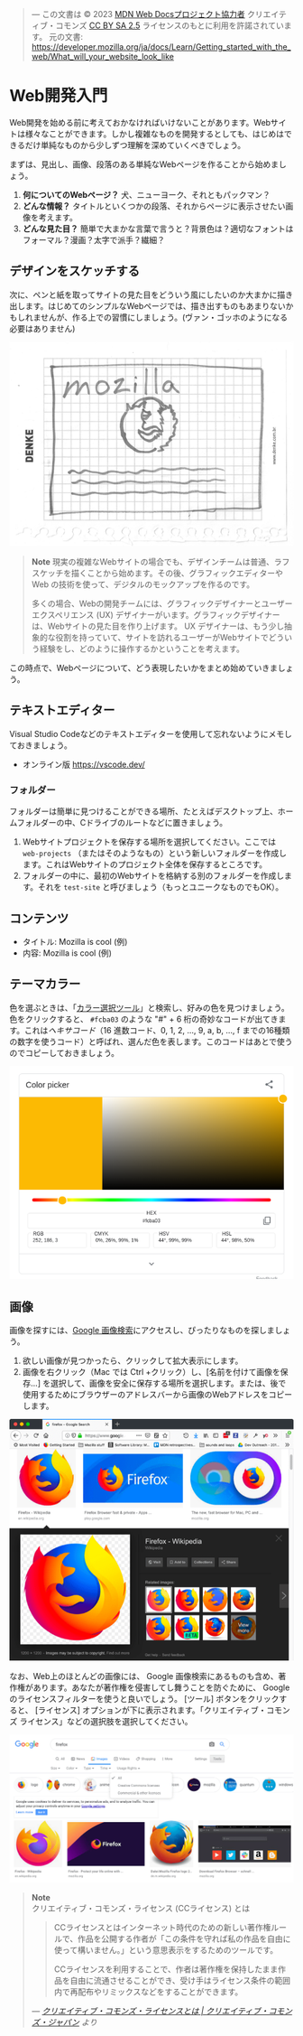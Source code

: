 > ― この文書は © 2023 [MDN Web Docsプロジェクト協力者](https://developer.mozilla.org/ja/docs/MDN/Community/Roles_teams#%E5%8D%94%E5%8A%9B%E8%80%85) クリエイティブ・コモンズ [CC BY SA 2.5](https://github.com/mdn/translated-content/blob/main/LICENSE.md) ライセンスのもとに利用を許諾されています。
> 元の文書: <https://developer.mozilla.org/ja/docs/Learn/Getting_started_with_the_web/What_will_your_website_look_like>

# Web開発入門

Web開発を始める前に考えておかなければいけないことがあります。Webサイトは様々なことができます。しかし複雑なものを開発するとしても、はじめはできるだけ単純なものから少しずつ理解を深めていくべきでしょう。

まずは、見出し、画像、段落のある単純なWebページを作ることから始めましょう。

1. **何についてのWebページ？** 犬、ニューヨーク、それともパックマン？
2. **どんな情報？** タイトルといくつかの段落、それからページに表示させたい画像を考えます。
3. **どんな見た目？** 簡単で大まかな言葉で言うと？背景色は？適切なフォントはフォーマル？漫画？太字で派手？繊細？

## デザインをスケッチする

次に、ペンと紙を取ってサイトの見た目をどういう風にしたいのか大まかに描き出します。はじめてのシンプルなWebページでは、描き出すものもあまりないかもしれませんが、作る上での習慣にしましょう。(ヴァン・ゴッホのようになる必要はありません)

![紙に描いたWebサイトのラフ画とスケッチ](website-drawing-scan.png)

> **Note** 現実の複雑なWebサイトの場合でも、デザインチームは普通、ラフスケッチを描くことから始めます。その後、グラフィックエディターや Web の技術を使って、デジタルのモックアップを作るのです。
>
> 多くの場合、Webの開発チームには、グラフィックデザイナーとユーザーエクスペリエンス (UX) デザイナーがいます。グラフィックデザイナーは、Webサイトの見た目を作り上げます。 UX デザイナーは、もう少し抽象的な役割を持っていて、サイトを訪れるユーザーがWebサイトでどういう経験をし、どのように操作するかということを考えます。

この時点で、Webページについて、どう表現したいかをまとめ始めていきましょう。

## テキストエディター

Visual Studio Codeなどのテキストエディターを使用して忘れないようにメモしておきましょう。

- オンライン版 <https://vscode.dev/>

### フォルダー

フォルダーは簡単に見つけることができる場所、たとえばデスクトップ上、ホームフォルダーの中、Cドライブのルートなどに置きましょう。

1. Webサイトプロジェクトを保存する場所を選択してください。ここでは `web-projects` （またはそのようなもの）という新しいフォルダーを作成します。これはWebサイトのプロジェクト全体を保存するところです。
2. フォルダーの中に、最初のWebサイトを格納する別のフォルダーを作成します。それを `test-site` と呼びましょう（もっとユニークなものでもOK）。

## コンテンツ

- タイトル: Mozilla is cool (例)
- 内容: Mozilla is cool (例)

## テーマカラー

色を選ぶときは、「[カラー選択ツール](https://www.google.com/search?q=%E3%82%AB%E3%83%A9%E3%83%BC%E9%81%B8%E6%8A%9E%E3%83%84%E3%83%BC%E3%83%AB)」と検索し、好みの色を見つけましょう。色をクリックすると、 `#fcba03` のような "#" + 6 桁の奇妙なコードが出てきます。これは*ヘキサコード*（16 進数コード、0, 1, 2, ..., 9, a, b, ..., f までの16種類の数字を使うコード）と呼ばれ、選んだ色を表します。このコードはあとで使うのでコピーしておきましょう。

![](color-picker.png)

## 画像

画像を探すには、[Google 画像検索](https://www.google.com/imghp?gws_rd=ssl)にアクセスし、ぴったりなものを探しましょう。

1. 欲しい画像が見つかったら、クリックして拡大表示にします。
2. 画像を右クリック（Mac では Ctrl +クリック）し、\[名前を付けて画像を保存...] を選択して、画像を安全に保存する場所を選択します。または、後で使用するためにブラウザーのアドレスバーから画像のWebアドレスをコピーします。

![Google 画像検索での検索語句の検索結果](updated-google-images.png)

なお、Web上のほとんどの画像には、 Google 画像検索にあるものも含め、著作権があります。あなたが著作権を侵害してし舞うことを防ぐために、 Google のライセンスフィルターを使うと良いでしょう。 \[ツール] ボタンをクリックすると、 \[ライセンス] オプションが下に表示されます。「クリエイティブ・コモンズ ライセンス」などの選択肢を選択してください。

![Google 画像検索でクリエイティブ・コモンズ ライセンスの画像を取得するための検索結果のフィルタリング](updated-google-images-licensing.png)

> **Note**\
> クリエイティブ・コモンズ・ライセンス (CCライセンス) とは
>
> > CCライセンスとはインターネット時代のための新しい著作権ルールで、作品を公開する作者が「この条件を守れば私の作品を自由に使って構いません。」という意思表示をするためのツールです。
> >
> > CCライセンスを利用することで、作者は著作権を保持したまま作品を自由に流通させることができ、受け手はライセンス条件の範囲内で再配布やリミックスなどをすることができます。
>
> _― [クリエイティブ・コモンズ・ライセンスとは | クリエイティブ・コモンズ・ジャパン](https://creativecommons.jp/licenses/) より_
